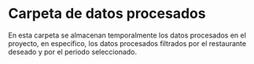 # Carpeta de datos procesados
En esta carpeta se almacenan temporalmente los datos procesados en el proyecto, en específico, los datos procesados filtrados por el restaurante deseado y por el periodo seleccionado. 